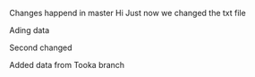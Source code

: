 
Changes happend in master
Hi Just now we changed the txt file

Ading data

Second changed

Added data from Tooka branch
